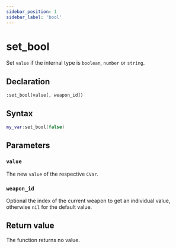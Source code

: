 ```yaml
---
sidebar_position: 1
sidebar_label: 'bool'
---
```


# set_bool

Set `value` if the internal type is `boolean`, `number` or `string`.

## Declaration

`:set_bool(value[, weapon_id])`

## Syntax

```lua
my_var:set_bool(false)
```

## Parameters

### `value`

The new `value` of the respective `CVar`.

### `weapon_id`

Optional the index of the current weapon to get an individual value, otherwise `nil` for the default value.

## Return value

The function returns no value.
